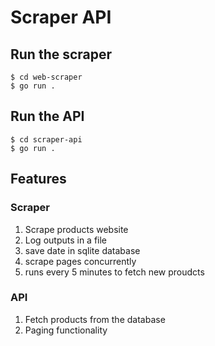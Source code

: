 
# Scraper API

## Run the scraper

```
$ cd web-scraper
$ go run .
```

## Run the API

```
$ cd scraper-api
$ go run .
```

## Features

### Scraper

1. Scrape products website
2. Log outputs in a file
3. save date in sqlite database
4. scrape pages concurrently 
5. runs every 5 minutes to fetch new proudcts


### API
1. Fetch products from the database
2. Paging functionality



